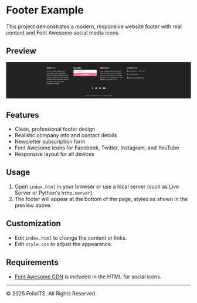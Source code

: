 # Footer Example

This project demonstrates a modern, responsive website footer with real content and Font Awesome social media icons.

## Preview

![Footer UI Preview](image.png)

## Features
- Clean, professional footer design
- Realistic company info and contact details
- Newsletter subscription form
- Font Awesome icons for Facebook, Twitter, Instagram, and YouTube
- Responsive layout for all devices

## Usage
1. Open `index.html` in your browser or use a local server (such as Live Server or Python's `http.server`).
2. The footer will appear at the bottom of the page, styled as shown in the preview above.

## Customization
- Edit `index.html` to change the content or links.
- Edit `style.css` to adjust the appearance.

## Requirements
- [Font Awesome CDN](https://cdnjs.cloudflare.com/ajax/libs/font-awesome/6.0.0/css/all.min.css) is included in the HTML for social icons.

---
© 2025 FelixITS. All Rights Reserved.
